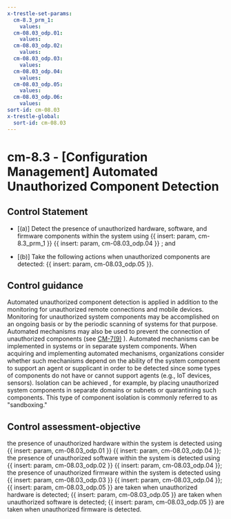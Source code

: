 ```yaml
---
x-trestle-set-params:
  cm-8.3_prm_1:
    values:
  cm-08.03_odp.01:
    values:
  cm-08.03_odp.02:
    values:
  cm-08.03_odp.03:
    values:
  cm-08.03_odp.04:
    values:
  cm-08.03_odp.05:
    values:
  cm-08.03_odp.06:
    values:
sort-id: cm-08.03
x-trestle-global:
  sort-id: cm-08.03
---
```


# cm-8.3 - \[Configuration Management\] Automated Unauthorized Component Detection

## Control Statement

- \[(a)\] Detect the presence of unauthorized hardware, software, and firmware components within the system using {{ insert: param, cm-8.3_prm_1 }} {{ insert: param, cm-08.03_odp.04 }} ; and

- \[(b)\] Take the following actions when unauthorized components are detected: {{ insert: param, cm-08.03_odp.05 }}.

## Control guidance

Automated unauthorized component detection is applied in addition to the monitoring for unauthorized remote connections and mobile devices. Monitoring for unauthorized system components may be accomplished on an ongoing basis or by the periodic scanning of systems for that purpose. Automated mechanisms may also be used to prevent the connection of unauthorized components (see [CM-7(9)](#cm-7.9) ). Automated mechanisms can be implemented in systems or in separate system components. When acquiring and implementing automated mechanisms, organizations consider whether such mechanisms depend on the ability of the system component to support an agent or supplicant in order to be detected since some types of components do not have or cannot support agents (e.g., IoT devices, sensors). Isolation can be achieved , for example, by placing unauthorized system components in separate domains or subnets or quarantining such components. This type of component isolation is commonly referred to as "sandboxing."

## Control assessment-objective

the presence of unauthorized hardware within the system is detected using {{ insert: param, cm-08.03_odp.01 }} {{ insert: param, cm-08.03_odp.04 }};
the presence of unauthorized software within the system is detected using {{ insert: param, cm-08.03_odp.02 }} {{ insert: param, cm-08.03_odp.04 }};
the presence of unauthorized firmware within the system is detected using {{ insert: param, cm-08.03_odp.03 }} {{ insert: param, cm-08.03_odp.04 }};
{{ insert: param, cm-08.03_odp.05 }} are taken when unauthorized hardware is detected;
{{ insert: param, cm-08.03_odp.05 }} are taken when unauthorized software is detected;
{{ insert: param, cm-08.03_odp.05 }} are taken when unauthorized firmware is detected.
